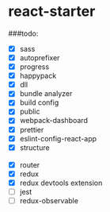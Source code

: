 # react-starter

###todo:

* [x] sass
* [x] autoprefixer
* [x] progress
* [x] happypack
* [x] dll
* [x] bundle analyzer
* [x] build config
* [x] public
* [x] webpack-dashboard
* [x] prettier
* [x] eslint-config-react-app
* [x] structure<br><br>
* [x] router
* [x] redux
* [x] redux devtools extension
* [ ] jest
* [ ] redux-observable
